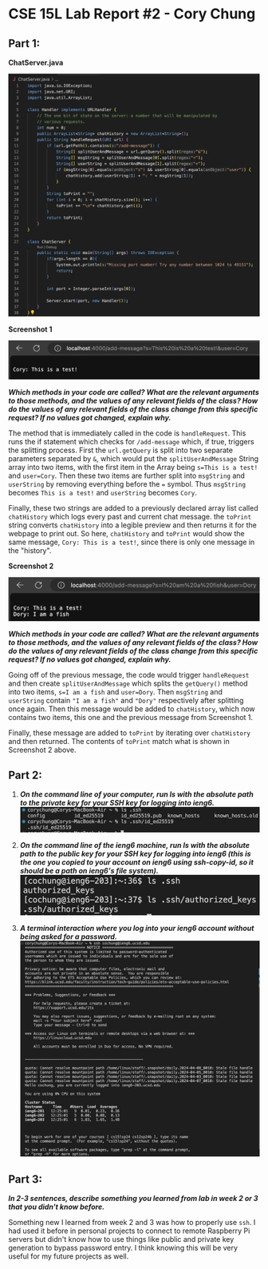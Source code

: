 # CSE 15L Lab Report #2 - Cory Chung

## Part 1:

**ChatServer.java**

![Image](code.png)

**Screenshot 1**

![Image](ss1.png)

***Which methods in your code are called? What are the relevant arguments to those methods, and the values of any relevant fields of the class? How do the values of any relevant fields of the class change from this specific request? If no values got changed, explain why.***

The method that is immediately called in the code is `handleRequest`. This runs the if statement which checks for `/add-message` which, if true, triggers the splitting process. First the `url.getQuery` is split into two separate parameters separated by `&`, which would put the `splitUserAndMessage` String array into two items, with the first item in the Array being `s=This is a test!` and `user=Cory`. Then these two items are further split into `msgString` and `userString` by removing everything before the `=` symbol. Thus `msgString` becomes `This is a test!` and `userString` becomes `Cory`.

Finally, these two strings are added to a previously declared array list called `chatHistory` which logs every past and current chat message. the `toPrint` string converts `chatHistory` into a legible preview and then returns it for the webpage to print out. So here, `chatHistory` and `toPrint` would show the same message, `Cory: This is a test!`, since there is only one message in the "history".

**Screenshot 2**

![Image](ss2.png)

***Which methods in your code are called? What are the relevant arguments to those methods, and the values of any relevant fields of the class? How do the values of any relevant fields of the class change from this specific request? If no values got changed, explain why.***

Going off of the previous message, the code would trigger `handleRequest` and then create `splitUserAndMessage` which splits the `getQuery()` method into two items, `s=I am a fish` and `user=Dory`. Then `msgString` and `userString` contain `"I am a fish"` and `"Dory"` respectively after splitting once again. Then this message would be added to `chatHistory`, which now contains two items, this one and the previous message from Screenshot 1.

Finally, these message are added to `toPrint` by iterating over `chatHistory` and then returned. The contents of `toPrint` match what is shown in Screenshot 2 above.

## Part 2:
1. ***On the command line of your computer, run ls with the absolute path to the private key for your SSH key for logging into ieng6.***
   ![Image](ssh-1.png)

2. ***On the command line of the ieng6 machine, run ls with the absolute path to the public key for your SSH key for logging into ieng6 (this is the one you copied to your account on ieng6 using ssh-copy-id, so it should be a path on ieng6's file system).***
   ![Image](ssh-2.png)

3. ***A terminal interaction where you log into your ieng6 account without being asked for a password.
   ![Image](ssh-3.png)***

## Part 3:

***In 2-3 sentences, describe something you learned from lab in week 2 or 3 that you didn't know before.***

Something new I learned from week 2 and 3 was how to properly use `ssh`. I had used it before in personal projects to connect to remote Raspberry Pi servers but didn't know how to use things like public and private key generation to bypass password entry. I think knowing this will be very useful for my future projects as well.

